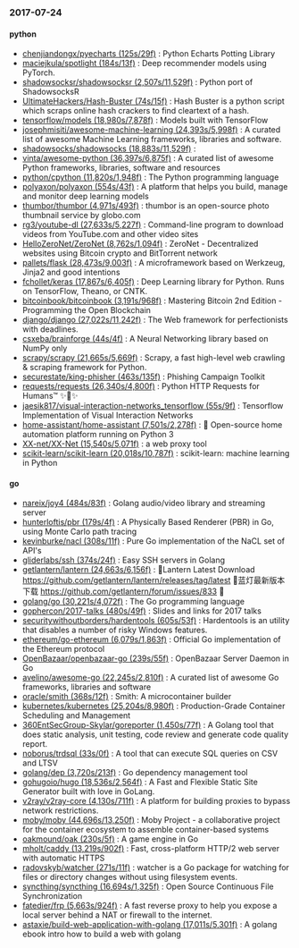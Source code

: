 ### 2017-07-24

#### python
* [chenjiandongx/pyecharts (125s/29f)](https://github.com/chenjiandongx/pyecharts) : Python Echarts Potting Library
* [maciejkula/spotlight (184s/13f)](https://github.com/maciejkula/spotlight) : Deep recommender models using PyTorch.
* [shadowsocksr/shadowsocksr (2,507s/11,529f)](https://github.com/shadowsocksr/shadowsocksr) : Python port of ShadowsocksR
* [UltimateHackers/Hash-Buster (74s/15f)](https://github.com/UltimateHackers/Hash-Buster) : Hash Buster is a python script which scraps online hash crackers to find cleartext of a hash.
* [tensorflow/models (18,980s/7,878f)](https://github.com/tensorflow/models) : Models built with TensorFlow
* [josephmisiti/awesome-machine-learning (24,393s/5,998f)](https://github.com/josephmisiti/awesome-machine-learning) : A curated list of awesome Machine Learning frameworks, libraries and software.
* [shadowsocks/shadowsocks (18,883s/11,529f)](https://github.com/shadowsocks/shadowsocks) : 
* [vinta/awesome-python (36,397s/6,875f)](https://github.com/vinta/awesome-python) : A curated list of awesome Python frameworks, libraries, software and resources
* [python/cpython (11,820s/1,948f)](https://github.com/python/cpython) : The Python programming language
* [polyaxon/polyaxon (554s/43f)](https://github.com/polyaxon/polyaxon) : A platform that helps you build, manage and monitor deep learning models
* [thumbor/thumbor (4,971s/493f)](https://github.com/thumbor/thumbor) : thumbor is an open-source photo thumbnail service by globo.com
* [rg3/youtube-dl (27,633s/5,227f)](https://github.com/rg3/youtube-dl) : Command-line program to download videos from YouTube.com and other video sites
* [HelloZeroNet/ZeroNet (8,762s/1,094f)](https://github.com/HelloZeroNet/ZeroNet) : ZeroNet - Decentralized websites using Bitcoin crypto and BitTorrent network
* [pallets/flask (28,473s/9,003f)](https://github.com/pallets/flask) : A microframework based on Werkzeug, Jinja2 and good intentions
* [fchollet/keras (17,867s/6,405f)](https://github.com/fchollet/keras) : Deep Learning library for Python. Runs on TensorFlow, Theano, or CNTK.
* [bitcoinbook/bitcoinbook (3,191s/968f)](https://github.com/bitcoinbook/bitcoinbook) : Mastering Bitcoin 2nd Edition - Programming the Open Blockchain
* [django/django (27,022s/11,242f)](https://github.com/django/django) : The Web framework for perfectionists with deadlines.
* [csxeba/brainforge (44s/4f)](https://github.com/csxeba/brainforge) : A Neural Networking library based on NumPy only
* [scrapy/scrapy (21,665s/5,669f)](https://github.com/scrapy/scrapy) : Scrapy, a fast high-level web crawling & scraping framework for Python.
* [securestate/king-phisher (463s/135f)](https://github.com/securestate/king-phisher) : Phishing Campaign Toolkit
* [requests/requests (26,340s/4,800f)](https://github.com/requests/requests) : Python HTTP Requests for Humans™ ✨🍰✨
* [jaesik817/visual-interaction-networks_tensorflow (55s/9f)](https://github.com/jaesik817/visual-interaction-networks_tensorflow) : Tensorflow Implementation of Visual Interaction Networks
* [home-assistant/home-assistant (7,501s/2,278f)](https://github.com/home-assistant/home-assistant) : 🏡 Open-source home automation platform running on Python 3
* [XX-net/XX-Net (15,540s/5,071f)](https://github.com/XX-net/XX-Net) : a web proxy tool
* [scikit-learn/scikit-learn (20,018s/10,787f)](https://github.com/scikit-learn/scikit-learn) : scikit-learn: machine learning in Python

#### go
* [nareix/joy4 (484s/83f)](https://github.com/nareix/joy4) : Golang audio/video library and streaming server
* [hunterloftis/pbr (179s/4f)](https://github.com/hunterloftis/pbr) : A Physically Based Renderer (PBR) in Go, using Monte Carlo path tracing
* [kevinburke/nacl (308s/11f)](https://github.com/kevinburke/nacl) : Pure Go implementation of the NaCL set of API's
* [gliderlabs/ssh (374s/24f)](https://github.com/gliderlabs/ssh) : Easy SSH servers in Golang
* [getlantern/lantern (24,663s/6,156f)](https://github.com/getlantern/lantern) : 🔴Lantern Latest Download https://github.com/getlantern/lantern/releases/tag/latest 🔴蓝灯最新版本下载 https://github.com/getlantern/forum/issues/833 🔴
* [golang/go (30,221s/4,072f)](https://github.com/golang/go) : The Go programming language
* [gophercon/2017-talks (480s/49f)](https://github.com/gophercon/2017-talks) : Slides and links for 2017 talks
* [securitywithoutborders/hardentools (605s/53f)](https://github.com/securitywithoutborders/hardentools) : Hardentools is an utility that disables a number of risky Windows features.
* [ethereum/go-ethereum (6,079s/1,863f)](https://github.com/ethereum/go-ethereum) : Official Go implementation of the Ethereum protocol
* [OpenBazaar/openbazaar-go (239s/55f)](https://github.com/OpenBazaar/openbazaar-go) : OpenBazaar Server Daemon in Go
* [avelino/awesome-go (22,245s/2,810f)](https://github.com/avelino/awesome-go) : A curated list of awesome Go frameworks, libraries and software
* [oracle/smith (368s/12f)](https://github.com/oracle/smith) : Smith: A microcontainer builder
* [kubernetes/kubernetes (25,204s/8,980f)](https://github.com/kubernetes/kubernetes) : Production-Grade Container Scheduling and Management
* [360EntSecGroup-Skylar/goreporter (1,450s/77f)](https://github.com/360EntSecGroup-Skylar/goreporter) : A Golang tool that does static analysis, unit testing, code review and generate code quality report.
* [noborus/trdsql (33s/0f)](https://github.com/noborus/trdsql) : A tool that can execute SQL queries on CSV and LTSV
* [golang/dep (3,720s/213f)](https://github.com/golang/dep) : Go dependency management tool
* [gohugoio/hugo (18,536s/2,564f)](https://github.com/gohugoio/hugo) : A Fast and Flexible Static Site Generator built with love in GoLang.
* [v2ray/v2ray-core (4,130s/711f)](https://github.com/v2ray/v2ray-core) : A platform for building proxies to bypass network restrictions.
* [moby/moby (44,696s/13,250f)](https://github.com/moby/moby) : Moby Project - a collaborative project for the container ecosystem to assemble container-based systems
* [oakmound/oak (230s/5f)](https://github.com/oakmound/oak) : A game engine in Go
* [mholt/caddy (13,219s/902f)](https://github.com/mholt/caddy) : Fast, cross-platform HTTP/2 web server with automatic HTTPS
* [radovskyb/watcher (271s/11f)](https://github.com/radovskyb/watcher) : watcher is a Go package for watching for files or directory changes without using filesystem events.
* [syncthing/syncthing (16,694s/1,325f)](https://github.com/syncthing/syncthing) : Open Source Continuous File Synchronization
* [fatedier/frp (5,663s/924f)](https://github.com/fatedier/frp) : A fast reverse proxy to help you expose a local server behind a NAT or firewall to the internet.
* [astaxie/build-web-application-with-golang (17,011s/5,301f)](https://github.com/astaxie/build-web-application-with-golang) : A golang ebook intro how to build a web with golang
